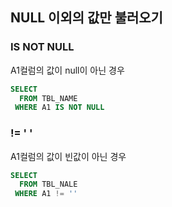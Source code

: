 ## NULL 이외의 값만 불러오기


### IS NOT NULL
A1컬럼의 값이 null이 아닌 경우
```sql
SELECT
  FROM TBL_NAME
 WHERE A1 IS NOT NULL
```

### != ' '
A1컬럼의 값이 빈값이 아닌 경우
```sql
SELECT
  FROM TBL_NALE
 WHERE A1 != ''
```

